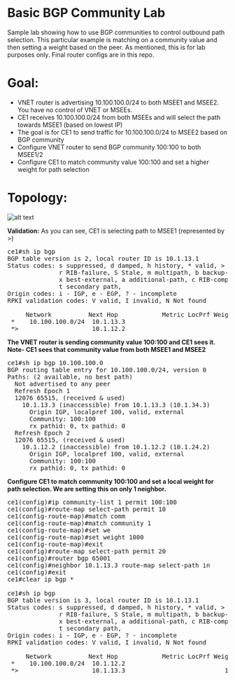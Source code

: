 # Basic BGP Community Lab
Sample lab showing how to use BGP communities to control outbound path selection. This particular example is matching on a community value and then setting a weight based on the peer. As mentioned, this is for lab purposes only. Final router configs are in this repo.

# Goal:
- VNET router is advertising 10.100.100.0/24 to both MSEE1 and MSEE2. You have no control of VNET or MSEEs.
- CE1 receives 10.100.100.0/24 from both MSEEs and will select the path towards MSEE1 (based on lowest IP)
- The goal is for CE1 to send traffic for 10.100.100.0/24 to MSEE2 based on BGP community
- Configure VNET router to send BGP community 100:100 to both MSEE1/2
- Configure CE1 to match community value 100:100 and set a higher weight for path selection

# Topology:
![alt text](https://github.com/jwrightazure/lab/blob/master/basic-bgp-community/basic-bgp-community-topo.png)

**Validation:**
As you can see, CE1 is selecting path to MSEE1 (represented by >)
<pre lang="...">
ce1#sh ip bgp
BGP table version is 2, local router ID is 10.1.13.1
Status codes: s suppressed, d damped, h history, * valid, > best, i - internal, 
              r RIB-failure, S Stale, m multipath, b backup-path, f RT-Filter, 
              x best-external, a additional-path, c RIB-compressed, 
              t secondary path, 
Origin codes: i - IGP, e - EGP, ? - incomplete
RPKI validation codes: V valid, I invalid, N Not found

     Network          Next Hop            Metric LocPrf Weight Path
 *    10.100.100.0/24  10.1.13.3                              0 12076 65515 i
 *>                    10.1.12.2                              0 12076 65515 i
</pre>

**The VNET router is sending community value 100:100 and CE1 sees it. Note- CE1 sees that community value from both MSEE1 and MSEE2**
<pre lang="...">
ce1#sh ip bgp 10.100.100.0
BGP routing table entry for 10.100.100.0/24, version 0
Paths: (2 available, no best path)
  Not advertised to any peer
  Refresh Epoch 1
  12076 65515, (received & used)
    10.1.13.3 (inaccessible) from 10.1.13.3 (10.1.34.3)
      Origin IGP, localpref 100, valid, external
      Community: 100:100
      rx pathid: 0, tx pathid: 0
  Refresh Epoch 2
  12076 65515, (received & used)
    10.1.12.2 (inaccessible) from 10.1.12.2 (10.1.24.2)
      Origin IGP, localpref 100, valid, external
      Community: 100:100
      rx pathid: 0, tx pathid: 0
</pre>

**Configure CE1 to match community 100:100 and set a local weight for path selection. We are setting this on only 1 neighbor.**
<pre lang="...">
ce1(config)#ip community-list 1 permit 100:100
ce1(config)#route-map select-path permit 10
ce1(config-route-map)#match comm
ce1(config-route-map)#match community 1
ce1(config-route-map)#set we
ce1(config-route-map)#set weight 1000
ce1(config-route-map)#exit
ce1(config)#route-map select-path permit 20
ce1(config)#router bgp 65001
ce1(config)#neighbor 10.1.13.3 route-map select-path in
ce1(config)#exit
ce1#clear ip bgp *

ce1#sh ip bgp
BGP table version is 3, local router ID is 10.1.13.1
Status codes: s suppressed, d damped, h history, * valid, > best, i - internal, 
              r RIB-failure, S Stale, m multipath, b backup-path, f RT-Filter, 
              x best-external, a additional-path, c RIB-compressed, 
              t secondary path, 
Origin codes: i - IGP, e - EGP, ? - incomplete
RPKI validation codes: V valid, I invalid, N Not found

     Network          Next Hop            Metric LocPrf Weight Path
 *    10.100.100.0/24  10.1.12.2                              0 12076 65515 i
 *>                    10.1.13.3                           1000 12076 65515 i
 
 </pre>
